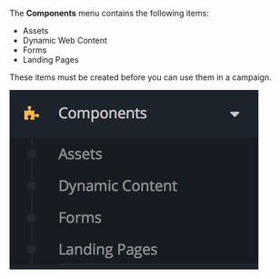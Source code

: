 The **Components** menu contains the following items:

* Assets
* Dynamic Web Content
* Forms
* Landing Pages

These items must be created before you can use them in a campaign.

![](media/components-dropdown.jpg)
